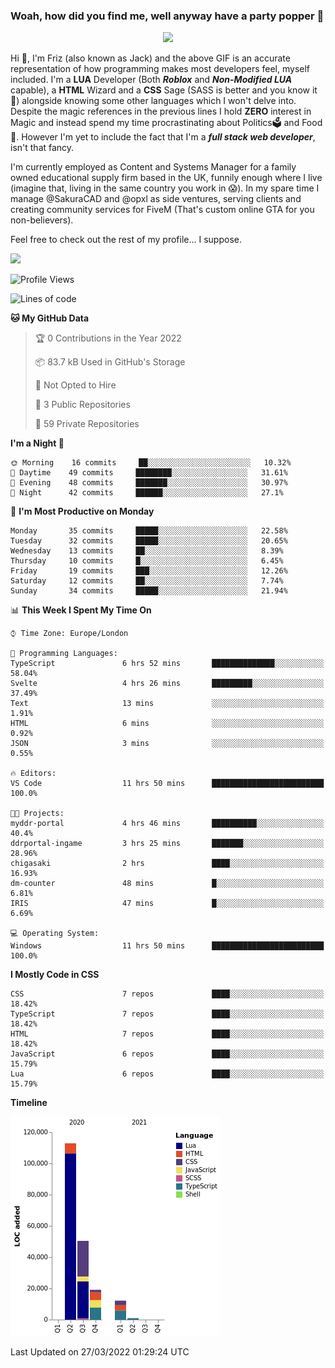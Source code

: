 ### Woah, how did you find me, well anyway have a party popper 🎉

<p align="center">
  <img  src="https://66.media.tumblr.com/d2766024a15e8c140bf20f314664eed2/d1615166bf58615c-d8/s400x600/aabc473a64edc43599d5345fd1e9e792d66ecc48.gifv">
</p>

Hi :wave:, I'm Friz (also known as Jack) and the above GIF is an accurate representation of how programming makes most developers feel, myself included. I'm a **LUA** Developer (Both ***Roblox*** and ***Non-Modified LUA*** capable), a **HTML** Wizard and a **CSS** Sage (SASS is better and you know it :pray:) alongside knowing some other languages which I won't delve into. Despite the magic references in the previous lines I hold **ZERO** interest in Magic and instead spend my time procrastinating about Politics🗳️ and Food🍔. However I'm yet to include the fact that I'm a ***full stack web developer***, isn't that fancy.

I'm currently employed as Content and Systems Manager for a family owned educational supply firm based in the UK, funnily enough where I live (imagine that, living in the same country you work in 😱). In my spare time I manage @SakuraCAD and @opxl as side ventures, serving clients and creating community services for FiveM (That's custom online GTA for you non-believers).

Feel free to check out the rest of my profile... I suppose.

<a href="https://github.com/anuraghazra/github-readme-stats">
  <img  src="https://github-readme-stats.vercel.app/api?username=JackOPXL&count_private=true&show_icons=true&theme=tokyonight" />
</a>



<!--START_SECTION:waka-->
![Profile Views](http://img.shields.io/badge/Profile%20Views-0-blue)

![Lines of code](https://img.shields.io/badge/From%20Hello%20World%20I%27ve%20Written-197%20Thousand%20lines%20of%20code-blue)

**🐱 My GitHub Data** 

> 🏆 0 Contributions in the Year 2022
 > 
> 📦 83.7 kB Used in GitHub's Storage 
 > 
> 🚫 Not Opted to Hire
 > 
> 📜 3 Public Repositories 
 > 
> 🔑 59 Private Repositories  
 > 
**I'm a Night 🦉** 

```text
🌞 Morning    16 commits     ██░░░░░░░░░░░░░░░░░░░░░░░   10.32% 
🌆 Daytime    49 commits     ████████░░░░░░░░░░░░░░░░░   31.61% 
🌃 Evening    48 commits     ███████░░░░░░░░░░░░░░░░░░   30.97% 
🌙 Night      42 commits     ██████░░░░░░░░░░░░░░░░░░░   27.1%

```
📅 **I'm Most Productive on Monday** 

```text
Monday       35 commits     █████░░░░░░░░░░░░░░░░░░░░   22.58% 
Tuesday      32 commits     █████░░░░░░░░░░░░░░░░░░░░   20.65% 
Wednesday    13 commits     ██░░░░░░░░░░░░░░░░░░░░░░░   8.39% 
Thursday     10 commits     █░░░░░░░░░░░░░░░░░░░░░░░░   6.45% 
Friday       19 commits     ███░░░░░░░░░░░░░░░░░░░░░░   12.26% 
Saturday     12 commits     ██░░░░░░░░░░░░░░░░░░░░░░░   7.74% 
Sunday       34 commits     █████░░░░░░░░░░░░░░░░░░░░   21.94%

```


📊 **This Week I Spent My Time On** 

```text
⌚︎ Time Zone: Europe/London

💬 Programming Languages: 
TypeScript               6 hrs 52 mins       ██████████████░░░░░░░░░░░   58.04% 
Svelte                   4 hrs 26 mins       █████████░░░░░░░░░░░░░░░░   37.49% 
Text                     13 mins             ░░░░░░░░░░░░░░░░░░░░░░░░░   1.91% 
HTML                     6 mins              ░░░░░░░░░░░░░░░░░░░░░░░░░   0.92% 
JSON                     3 mins              ░░░░░░░░░░░░░░░░░░░░░░░░░   0.55%

🔥 Editors: 
VS Code                  11 hrs 50 mins      █████████████████████████   100.0%

🐱‍💻 Projects: 
myddr-portal             4 hrs 46 mins       ██████████░░░░░░░░░░░░░░░   40.4% 
ddrportal-ingame         3 hrs 25 mins       ███████░░░░░░░░░░░░░░░░░░   28.96% 
chigasaki                2 hrs               ████░░░░░░░░░░░░░░░░░░░░░   16.93% 
dm-counter               48 mins             █░░░░░░░░░░░░░░░░░░░░░░░░   6.81% 
IRIS                     47 mins             █░░░░░░░░░░░░░░░░░░░░░░░░   6.69%

💻 Operating System: 
Windows                  11 hrs 50 mins      █████████████████████████   100.0%

```

**I Mostly Code in CSS** 

```text
CSS                      7 repos             ████░░░░░░░░░░░░░░░░░░░░░   18.42% 
TypeScript               7 repos             ████░░░░░░░░░░░░░░░░░░░░░   18.42% 
HTML                     7 repos             ████░░░░░░░░░░░░░░░░░░░░░   18.42% 
JavaScript               6 repos             ████░░░░░░░░░░░░░░░░░░░░░   15.79% 
Lua                      6 repos             ████░░░░░░░░░░░░░░░░░░░░░   15.79%

```


**Timeline**

![Chart not found](https://raw.githubusercontent.com/JackOPXL/JackOPXL/master/charts/bar_graph.png) 


 Last Updated on 27/03/2022 01:29:24 UTC
<!--END_SECTION:waka-->

